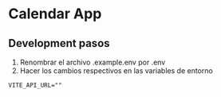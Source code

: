 # Calendar App

## Development pasos

1. Renombrar el archivo .example.env por .env
2. Hacer los cambios respectivos en las variables de entorno

```
VITE_API_URL=""
```

